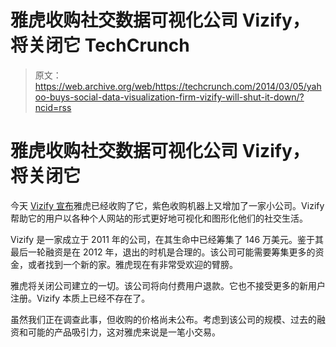 # 雅虎收购社交数据可视化公司 Vizify，将关闭它 TechCrunch

> 原文：<https://web.archive.org/web/https://techcrunch.com/2014/03/05/yahoo-buys-social-data-visualization-firm-vizify-will-shut-it-down/?ncid=rss>

# 雅虎收购社交数据可视化公司 Vizify，将关闭它

今天 [Vizify 宣布](https://web.archive.org/web/20221206190251/https://www.vizify.com/yahoo#transition)雅虎已经收购了它，紫色收购机器上又增加了一家小公司。Vizify 帮助它的用户以各种个人网站的形式更好地可视化和图形化他们的社交生活。

Vizify 是一家成立于 2011 年的公司，在其生命中已经筹集了 146 万美元。鉴于其最后一轮融资是在 2012 年，退出的时机是合理的。该公司可能需要筹集更多的资金，或者找到一个新的家。雅虎现在有非常受欢迎的臂膀。

雅虎将关闭公司建立的一切。该公司将向付费用户退款。它也不接受更多的新用户注册。Vizify 本质上已经不存在了。

虽然我们正在调查此事，但收购的价格尚未公布。考虑到该公司的规模、过去的融资和可能的产品吸引力，这对雅虎来说是一笔小交易。